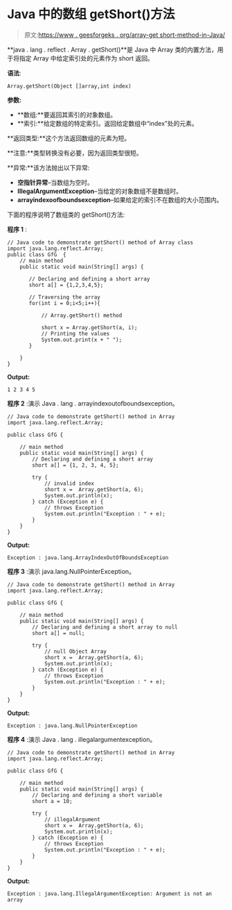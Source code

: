 # Java 中的数组 getShort()方法

> 原文:[https://www . geesforgeks . org/array-get short-method-in-Java/](https://www.geeksforgeeks.org/array-getshort-method-in-java/)

**java . lang . reflect . Array . getShort()**是 Java 中 Array 类的内置方法，用于将指定 Array 中给定索引处的元素作为 short 返回。

**语法**:

```
Array.getShort(Object []array,int index)

```

**参数:**

*   **数组:**要返回其索引的对象数组。
*   **索引:**给定数组的特定索引。返回给定数组中“index”处的元素。

**返回类型:**这个方法返回数组的元素为短。

**注意:**类型转换没有必要，因为返回类型很短。

**异常:**该方法抛出以下异常:

*   **空指针异常**–当数组为空时。
*   **IllegalArgumentException**–当给定的对象数组不是数组时。
*   **arrayindexoofboundsexception**–如果给定的索引不在数组的大小范围内。

下面的程序说明了数组类的 getShort()方法:

**程序 1** :

```
// Java code to demonstrate getShort() method of Array class
import java.lang.reflect.Array;
public class GfG  {
    // main method
    public static void main(String[] args) {

       // Declaring and defining a short array
       short a[] = {1,2,3,4,5};

       // Traversing the array
       for(int i = 0;i<5;i++){

           // Array.getShort() method

           short x = Array.getShort(a, i);
           // Printing the values
           System.out.print(x + " ");
       }

    }
}
```

**Output:**

```
1 2 3 4 5

```

**程序 2** :演示 Java . lang . arrayindexoutofboundsexception。

```
// Java code to demonstrate getShort() method in Array
import java.lang.reflect.Array;

public class GfG {

    // main method
    public static void main(String[] args) {
        // Declaring and defining a short array
        short a[] = {1, 2, 3, 4, 5};

        try {
            // invalid index
            short x =  Array.getShort(a, 6);
            System.out.println(x);
        } catch (Exception e) {
            // throws Exception
            System.out.println("Exception : " + e);
        }
    }
}
```

**Output:**

```
Exception : java.lang.ArrayIndexOutOfBoundsException

```

**程序 3** :演示 java.lang.NullPointerException。

```
// Java code to demonstrate getShort() method in Array
import java.lang.reflect.Array;

public class GfG {

    // main method
    public static void main(String[] args) {
        // Declaring and defining a short array to null
        short a[] = null;

        try {
            // null Object Array
            short x =  Array.getShort(a, 6);
            System.out.println(x);
        } catch (Exception e) {
            // throws Exception
            System.out.println("Exception : " + e);
        }
    }
}
```

**Output:**

```
Exception : java.lang.NullPointerException

```

**程序 4** :演示 Java . lang . illegalargumentexception。

```
// Java code to demonstrate getShort() method in Array
import java.lang.reflect.Array;

public class GfG {

    // main method
    public static void main(String[] args) {
        // Declaring and defining a short variable
        short a = 10;

        try {
            // illegalArgument
            short x =  Array.getShort(a, 6);
            System.out.println(x);
        } catch (Exception e) {
            // throws Exception
            System.out.println("Exception : " + e);
        }
    }
}
```

**Output:**

```
Exception : java.lang.IllegalArgumentException: Argument is not an array

```